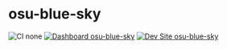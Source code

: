 # osu-blue-sky

![CI none](https://img.shields.io/badge/ci-none-orange.svg)
[![Dashboard osu-blue-sky](https://img.shields.io/badge/dashboard-osu_blue_sky-yellow.svg)](https://dashboard.pantheon.io/sites/a819ff4b-379f-4f3e-9dd9-df085b721453#dev/code)
[![Dev Site osu-blue-sky](https://img.shields.io/badge/site-osu_blue_sky-blue.svg)](http://dev-osu-blue-sky.pantheonsite.io/)